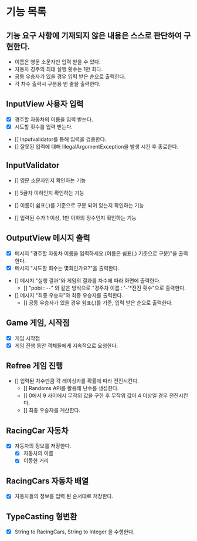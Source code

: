 # 기능 목록

## 기능 요구 사항에 기재되지 않은 내용은 스스로 판단하여 구현한다.

- 이름은 영문 소문자만 입력 받을 수 있다.
- 자동차 경주의 최대 실행 횟수는 1만 회다.
- 공동 우승자가 있을 경우 입력 받은 순으로 출력한다.
- 각 차수 출력시 구분용 빈 줄을 출력한다.

## InputView 사용자 입력

- [x] 경주할 자동차의 이름을 입력 받는다.
- [x] 시도할 횟수를 입력 받는다.
- [] Inputvalidator를 통해 입력을 검증한다.
- [] 잘못된 입력에 대해 IllegalArgumentException을 발생 시킨 후 종료한다.

## InputValidator

- [] 영문 소문자인지 확인하는 기능
- [] 5글자 이하인지 확인하는 기능
- [] 이름이 쉼표(,)를 기준으로 구분 되어 있는지 확인하는 기능


- [] 입력된 수가 1 이상, 1만 이하의 정수인지 확인하는 기능

## OutputView 메시지 출력

- [x] 메시지 "경주할 자동차 이름을 입력하세요.(이름은 쉼표(,) 기준으로 구분)"을 출력한다.
- [x] 메시지 "시도할 회수는 몇회인가요?"을 출력한다.
- [] 메시지 "실행 결과"와 게임의 결과를 차수에 따라 화면에 출력한다.
    - [] "pobi : --" 와 같은 방식으로 "경주차 이름 : '-'*전진 횟수"으로 출력한다.
- [] 메시지 "최종 우승자"와 최종 우승자를 출력한다.
    - [] 공동 우승자가 있을 경우 쉼표(,)를 기준, 입력 받은 순으로 출력한다.

## Game 게임, 시작점

- [x] 게임 시작점
- [x] 게임 진행 동안 객체들에게 지속적으로 요청한다.

## Refree 게임 진행

- [] 입력된 차수만큼 각 레이싱카를 확률에 따라 전진시킨다.
    - [] Randoms API를 활용해 난수를 생성한다.
    - [] 0에서 9 사이에서 무작위 값을 구한 후 무작위 값이 4 이상일 경우 전진시킨다.
    - [] 최종 우승자를 계산한다.

## RacingCar 자동차

- [x] 자동차의 정보를 저장한다.
    - [x] 자동차의 이름
    - [x] 이동한 거리

## RacingCars 자동차 배열

- [x] 자동차들의 정보를 입력 된 순서대로 저장한다.

## TypeCasting 형변환

- [x] String to RacingCars, String to Integer 을 수행한다.
